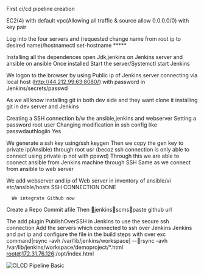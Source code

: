 First ci/cd pipeline creation


EC2(4) with default vpc(Allowing all traffic & source allow 0.0.0.0/0) with key pair
	


Log into the four servers and (requested change name from root ip to desired name)/hostnamectl set-hostname *****
                                                      


Installing all the dependences open Jdk,jenkins on Jenkins server and ansible on ansible 
Once installed Start the server/Systemctl start Jenkins
	 


We logon to the browser by using Public ip of Jenkins server connecting via local host (http://44.212.99.63:8080/) with password in Jenkins/secrets/passwd 
            


As we all know installing git in both dev side and they want clone it installing git in dev server and Jenkins 





Creating a SSH connection b/w the ansible,jenkins and webserver
         Setting a password root user
Changing modification in ssh config like passwdauthlogiin Yes





We generate a ssh key using/ssh keygen 
Then we copy the gen key to private ip(Ansible) through root usr (becoz ssh connection is only able to connect using private ip not with ppswd)
 Through this we are able to coonect ansible from Jenkins machine through SSH
Same as we connect  from ansible to web server 



We add webserver and ip of 
Web server in inventory of ansible/vi etc/ansible/hosts
SSH CONNECTION DONE



      We integrate Github now 
Create a Repo
Commit afile 
Then jenkinsscmspaste github url






The add plugin PublishOverSSH in Jenkins to use the secure ssh connection
	Add the servers which connected to ssh over Jenkins
Jenkins and pvt ip	and configure the file  in the build steps with  over exc command[rsync -avh /var/lib/jenkins/workspace] --rsync -avh /var/lib/jenkins/workspace/demoproject/*.html root@172.31.76.126:/opt/index.html

![CI_CD Pipeline Basic](https://github.com/hemanth5544/ci-cd/assets/92920794/f3a465a7-6209-49f8-b493-8cc66effd29a)

 
